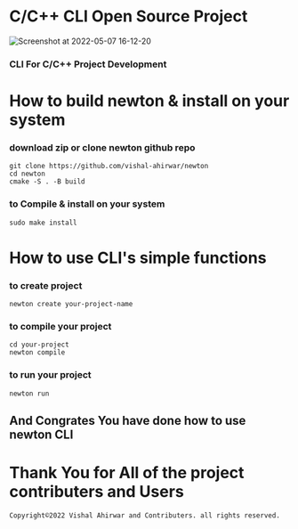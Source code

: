 # C/C++ CLI Open Source Project
![Screenshot at 2022-05-07 16-12-20](https://user-images.githubusercontent.com/73791462/167251038-6438c33b-3566-4909-a46e-b6554e5e5656.png)
### CLI For C/C++ Project Development
# How to build newton & install on your system
### download zip or clone newton github repo
```
git clone https://github.com/vishal-ahirwar/newton
cd newton
cmake -S . -B build
```
### to Compile & install on your system
```
sudo make install
```
# How to use CLI's simple functions
### to create project
```
newton create your-project-name
```
### to compile your project
```
cd your-project
newton compile
```
### to run your project
```
newton run
```
## And Congrates You have done how to use newton CLI
# Thank You for All of the project contributers and Users
```
Copyright©2022 Vishal Ahirwar and Contributers. all rights reserved.
```
